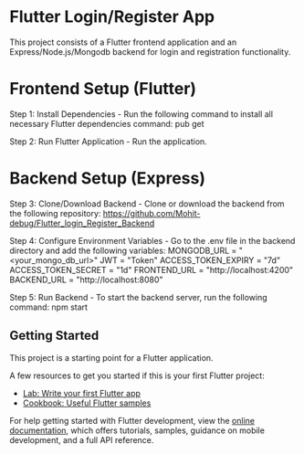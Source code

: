 # Flutter Login/Register App

  This project consists of a Flutter frontend application and an Express/Node.js/Mongodb backend for login and registration functionality.

# Frontend Setup (Flutter)

  Step 1: Install Dependencies
    - Run the following command to install all necessary Flutter dependencies 
     command: pub get

  Step 2: Run Flutter Application
    - Run the application.

# Backend Setup (Express)

  Step 3: Clone/Download Backend
    - Clone or download the backend from the following repository: 
      https://github.com/Mohit-debug/Flutter_login_Register_Backend

  Step 4: Configure Environment Variables
    - Go to the .env file in the backend directory and add the following variables:
      MONGODB_URL = "<your_mongo_db_url>"
      JWT = "Token"
      ACCESS_TOKEN_EXPIRY = "7d"
      ACCESS_TOKEN_SECRET = "1d"
      FRONTEND_URL = "http://localhost:4200"
      BACKEND_URL = "http://localhost:8080"

  Step 5: Run Backend
    - To start the backend server, run the following command:
      npm start


## Getting Started

This project is a starting point for a Flutter application.

A few resources to get you started if this is your first Flutter project:

- [Lab: Write your first Flutter app](https://docs.flutter.dev/get-started/codelab)
- [Cookbook: Useful Flutter samples](https://docs.flutter.dev/cookbook)

For help getting started with Flutter development, view the
[online documentation](https://docs.flutter.dev/), which offers tutorials,
samples, guidance on mobile development, and a full API reference.
